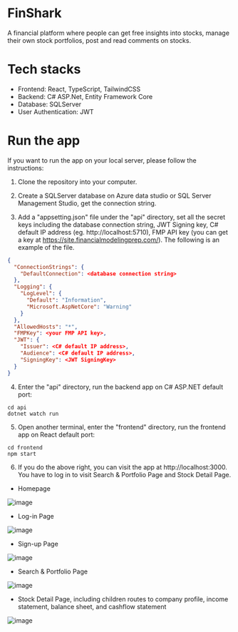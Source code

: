 # FinShark
A financial platform where people can get free insights into stocks, manage their own stock portfolios, post and read comments on stocks. 

# Tech stacks
  * Frontend: React, TypeScript, TailwindCSS
  * Backend: C# ASP.Net, Entity Framework Core
  * Database: SQLServer
  * User Authentication: JWT

# Run the app

If you want to run the app on your local server, please follow the instructions:

1) Clone the repository into your computer.
   
2) Create a SQLServer database on Azure data studio or SQL Server Management Studio, get the connection string.
   
3) Add a "appsetting.json" file under the "api" directory, set all the secret keys including the database connection string, JWT Signing key, C# default IP address (eg. http://localhost:5710), FMP API key (you can get a key at https://site.financialmodelingprep.com/). The following is an example of the file.
```json
{
  "ConnectionStrings": {
    "DefaultConnection": <database connection string>
  },
  "Logging": {
    "LogLevel": {
      "Default": "Information",
      "Microsoft.AspNetCore": "Warning"
    }
  },
  "AllowedHosts": "*",
  "FMPKey": <your FMP API key>,
  "JWT": {
    "Issuer": <C# default IP address>,
    "Audience": <C# default IP address>,
    "SigningKey": <JWT SigningKey>
  }
}
```

4) Enter the "api" directory, run the backend app on C# ASP.NET default port:
```unit
cd api
dotnet watch run
```

5) Open another terminal, enter the "frontend" directory, run the frontend app on React default port:
```unit
cd frontend
npm start
```

6) If you do the above right, you can visit the app at http://localhost:3000. You have to log in to visit Search & Portfolio Page and Stock Detail Page.

* Homepage
  
![image](https://github.com/YaruZeng/FinShark/assets/91594306/7e4b62ac-cac0-4da5-a3c3-9462b5255a88)

* Log-in Page
  
![image](https://github.com/YaruZeng/FinShark/assets/91594306/9a828d9c-0a2a-4820-8e57-6ccb22a7b98b)

* Sign-up Page
  
![image](https://github.com/YaruZeng/FinShark/assets/91594306/6a753ad0-0f23-483b-9327-fd497c928af8)

* Search & Portfolio Page
  
![image](https://github.com/YaruZeng/FinShark/assets/91594306/937062fc-e736-49c0-8ed1-cbe619f91af5)

* Stock Detail Page, including children routes to company profile, income statement, balance sheet, and cashflow statement
  
![image](https://github.com/YaruZeng/FinShark/assets/91594306/a92e8bcd-b64a-4811-a5fe-e391e22528a7)

